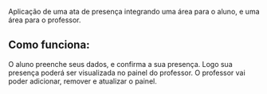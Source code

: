 Aplicação de uma ata de presença integrando uma área para o aluno, e uma área para o professor.

## Como funciona:

O aluno preenche seus dados, e confirma a sua presença.
Logo sua presença poderá ser visualizada no painel do professor. O professor vai poder adicionar, remover e atualizar o painel.
